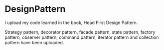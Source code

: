 # DesignPattern
I upload my code learned in the book, Head First Design Pattern.

Strategy pattern, decorator pattern, facade pattern, state pattern, factory pattern, observer pattern, command pattern, iterator pattern and collection pattern have been uploaded.

